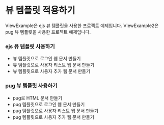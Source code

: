 # 뷰 템플릿 적용하기
  ViewExample은 ejs 뷰 템플릿을 사용한 프로젝트 예제입니다. ViewExample2은 pug 뷰 템플릿을 사용한 프로젝트 예제입니다.

### ejs 뷰 템플릿 사용하기
- 뷰 템플릿으로 로그인 웹 문서 만들기
- 뷰 템플릿으로 사용자 리스트 웹 문서 만들기
- 뷰 템플릿으로 사용자 추가 웹 문서 만들기

### pug 뷰 템플릿 사용하기
- pug로 HTML 문서 만들기
- pug 템플릿으로 로그인 웹 문서 만들기
- pug 템플릿으로 사용자 리스트 웹 문서 만들기
- pug 템플릿으로 사용자 추가 웹 문서 만들기
